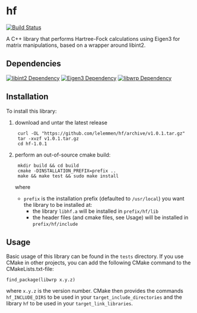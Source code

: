 # hf

[![Build Status](https://travis-ci.org/lelemmen/hf.svg?branch=master)](https://travis-ci.org/lelemmen/hf)

A C++ library that performs Hartree-Fock calculations using Eigen3 for matrix manipulations, based on a wrapper around libint2.


## Dependencies
[![libint2 Dependency](https://img.shields.io/badge/LibInt-2.3.1+-blue.svg)](https://github.com/evaleev/libint)
[![Eigen3 Dependency](https://img.shields.io/badge/Eigen-3+-blue.svg)](http://eigen.tuxfamily.org/index.php?title=Main_Page)
[![libwrp Dependency](https://img.shields.io/badge/libwrp-2.0.0+-blue.svg)](https://github.com/lelemmen/libwrp)


## Installation
To install this library:
1. download and untar the latest release

        curl -OL "https://github.com/lelemmen/hf/archive/v1.0.1.tar.gz"
        tar -xvzf v1.0.1.tar.gz
        cd hf-1.0.1

2. perform an out-of-source cmake build:

        mkdir build && cd build
        cmake -DINSTALLATION_PREFIX=prefix ..
        make && make test && sudo make install

    where
    * `prefix` is the installation prefix (defaulted to `/usr/local`) you want the library to be installed at:
        * the library `libhf.a` will be installed in `prefix/hf/lib`
        * the header files (and cmake files, see Usage) will be installed in `prefix/hf/include`


## Usage
Basic usage of this library can be found in the `tests` directory. If you use CMake in other projects, you can add the following CMake command to the CMakeLists.txt-file:

    find_package(libwrp x.y.z)

where `x.y.z` is the version number. CMake then provides the commands `hf_INCLUDE_DIRS` to be used in your `target_include_directories` and the library `hf` to be used in your `target_link_libraries`.